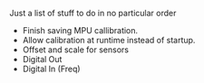 Just a list of stuff to do in no particular order

- Finish saving MPU callibration.
- Allow calibration at runtime instead of startup.
- Offset and scale for sensors
- Digital Out
- Digital In (Freq)

